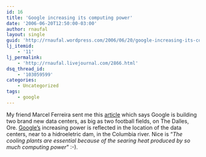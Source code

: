 ```yaml
---
id: 16
title: 'Google increasing its computing power'
date: '2006-06-20T12:50:00-03:00'
author: rnaufal
layout: single
guid: 'http://rnaufal.wordpress.com/2006/06/20/google-increasing-its-computing-power/'
lj_itemid:
    - '11'
lj_permalink:
    - 'http://rnaufal.livejournal.com/2866.html'
dsq_thread_id:
    - '103059599'
categories:
    - Uncategorized
tags:
    - google
---
```


My friend Marcel Ferreira sent me this [article](http://www.nytimes.com/2006/06/14/technology/14search.html?pagewanted=1&ei=5088&en=c96a72bbc5f90a47&ex=1307937600&partner=rssnyt&emc=rss) which says Google is building two brand new data centers, as big as two football fields, on The Dalles, Ore. [Google’s](http://www.google.com) increasing power is reflected in the location of the data centers, near to a hidroeletric dam, in the Columbia river. Nice is “*The cooling plants are essential because of the searing heat produced by so much computing power*” :-).

[![]()](http://www.google.com "Google")